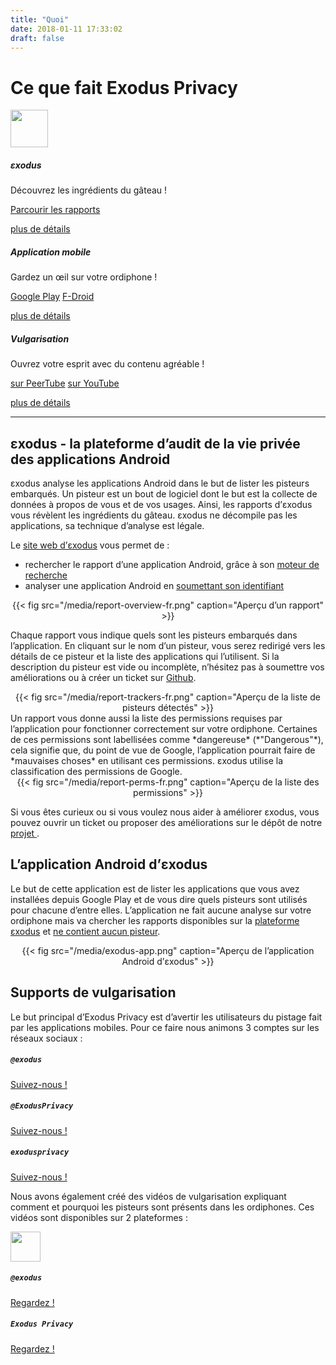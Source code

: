 ```yaml
---
title: "Quoi"
date: 2018-01-11 17:33:02
draft: false
---
```

# Ce que fait Exodus Privacy

<div class="row">
<div class="col-md-4 text-center">
  <img src="/media/logo.png" width="60px" class="mt-3 ml-auto mr-auto"/>
  <div class="card-body">
    <h5 class="card-title">εxodus</h5>
    <p class="card-text">Découvrez les ingrédients du gâteau !</p>
    <a href="https://reports.exodus-privacy.eu.org/" class="btn btn-primary">Parcourir les rapports</a>
    <p class="mt-3"><a href="#exodus">plus de détails</a></p>
  </div>
</div>
<div class="col-md-4 text-center">
  <i class="fab fa-4x fa-android mt-2 ml-auto mr-auto text-primary"></i>
  <div class="card-body">
    <h5 class="card-title">Application mobile</h5>
    <p class="card-text">Gardez un œil sur votre ordiphone !</p>
    <a href="https://play.google.com/store/apps/details?id=org.eu.exodus_privacy.exodusprivacy" class="btn btn-primary">Google Play</a>
    <a href="https://f-droid.org/en/packages/org.eu.exodus_privacy.exodusprivacy/" class="btn btn-primary">F-Droid</a>
    <p class="mt-3"><a href="#android-app">plus de détails</a></p>
  </div>
</div>
<div class="col-md-4 text-center">
  <i class="fa fa-4x fa-umbrella-beach mt-2 ml-auto mr-auto text-primary"></i>
  <div class="card-body">
    <h5 class="card-title">Vulgarisation</h5>
    <p class="card-text">Ouvrez votre esprit avec du contenu agréable !</p>
    <a href="https://video.exodus-privacy.eu.org/video-channels/2ab4458d-0b3c-485a-aeaf-792cd0842bc8/videos" class="btn btn-primary">sur PeerTube</a>
    <a href="https://www.youtube.com/channel/UC2bloZZpnRal5tMVuHk0EFQ" class="btn btn-primary">sur YouTube</a>
    <p class="mt-3"><a href="#videos">plus de détails</a></p>
  </div>
</div>
</div>

<hr>

<a name="exodus"></a>
## εxodus - la plateforme d’audit de la vie privée des applications Android
εxodus analyse les applications Android dans le but de lister les pisteurs embarqués. Un pisteur est un bout de logiciel dont le but est la collecte de données à propos de vous et de vos usages. Ainsi, les rapports d’εxodus vous révèlent les ingrédients du gâteau. εxodus ne décompile pas les applications, sa technique d’analyse est légale.

Le [site web d’εxodus](http://reports.exodus-privacy.eu.org/) vous permet de :

* rechercher le rapport d’une application Android, grâce à son [moteur de recherche](https://reports.exodus-privacy.eu.org/)
* analyser une application Android en [soumettant son identifiant](https://reports.exodus-privacy.eu.org/analysis/submit/)

<center>
{{< fig src="/media/report-overview-fr.png" caption="Aperçu d’un rapport" >}}
</center>

Chaque rapport vous indique quels sont les pisteurs embarqués dans l’application. En cliquant sur le nom d’un pisteur, vous serez redirigé vers les détails de ce pisteur et la liste des applications qui l’utilisent. Si la description du pisteur est vide ou incomplète, n’hésitez pas à soumettre vos améliorations ou à créer un ticket sur [Github](https://github.com/exodus-privacy/).

<center>
{{< fig src="/media/report-trackers-fr.png" caption="Aperçu de la liste de pisteurs détectés" >}}
</center>
Un rapport vous donne aussi la liste des permissions requises par l’application pour fonctionner correctement sur votre ordiphone. Certaines de ces permissions sont labellisées comme *dangereuse* (*"Dangerous"*), cela signifie que, du point de vue de Google, l’application pourrait faire de *mauvaises choses* en utilisant ces permissions. εxodus utilise la classification des permissions de Google.

<center>
{{< fig src="/media/report-perms-fr.png" caption="Aperçu de la liste des permissions" >}}
</center>

Si vous êtes curieux ou si vous voulez nous aider à améliorer εxodus, vous pouvez ouvrir un ticket ou proposer des améliorations sur le dépôt de notre <a href="https://github.com/exodus-privacy/">projet <i class="fab fa-github"></i></a>.

<a name="android-app"></a>
## L’application Android d’εxodus
Le but de cette application est de lister les applications que vous avez installées depuis Google Play et de vous dire quels pisteurs sont utilisés pour chacune d’entre elles. L’application ne fait aucune analyse sur votre ordiphone mais va chercher les rapports disponibles sur la [plateforme εxodus](https://reports.exodus-privacy.eu.org) et [ne contient aucun pisteur](https://reports.exodus-privacy.eu.org/reports/search/org.eu.exodus_privacy.exodusprivacy).
<center>
{{< fig src="/media/exodus-app.png" caption="Aperçu de l’application Android d’εxodus" >}}
</center>

<a name="videos"></a>
## Supports de vulgarisation
Le but principal d’Exodus Privacy est d’avertir les utilisateurs du pistage fait par les applications mobiles. Pour ce faire nous animons 3 comptes sur les réseaux sociaux :
<div class="row">
<div class="col-md-4 text-center">
  <i class="fab fa-3x fa-mastodon mt-2 ml-auto mr-auto text-primary"></i>
  <div class="card-body">
    <h5 class="card-title"><code>@exodus</code></h5>
    <a href="https://framapiaf.org/@exodus" class="btn btn-primary">Suivez-nous !</a>
  </div>
</div>
<div class="col-md-4 text-center">
  <i class="fab fa-3x fa-twitter mt-2 ml-auto mr-auto text-primary"></i>
  <div class="card-body">
    <h5 class="card-title"><code>@ExodusPrivacy</code></h5>
    <a href="https://twitter.com/ExodusPrivacy" class="btn btn-primary">Suivez-nous !</a>
  </div>
</div>
<div class="col-md-4 text-center">
  <i class="fab fa-3x fa-facebook-square mt-2 ml-auto mr-auto text-primary"></i>
  <div class="card-body">
    <h5 class="card-title"><code>exodusprivacy</code></h5>
    <a href="https://facebook.com/exodusprivacy" class="btn btn-primary">Suivez-nous !</a>
  </div>
</div>
</div>

Nous avons également créé des vidéos de vulgarisation expliquant comment et pourquoi les pisteurs sont présents dans les ordiphones. Ces vidéos sont disponibles sur 2 plateformes :
<div class="row justify-content-md-center">
    <div class="col-md-4 text-center">
        <img src="/media/peertube.svg" height="48px" class="mt-3 ml-auto mr-auto"/>
        <div class="card-body">
            <h5 class="card-title"><code>@exodus</code></h5>
            <a href="https://video.exodus-privacy.eu.org/video-channels/2ab4458d-0b3c-485a-aeaf-792cd0842bc8/videos" class="btn btn-primary">Regardez !</a>
        </div>
    </div>
    <div class="col-md-4 text-center">
        <i class="fab fa-3x fa-youtube-square mt-2 ml-auto mr-auto text-primary"></i>
        <div class="card-body">
            <h5 class="card-title"><code>Exodus Privacy</code></h5>
            <a href="https://www.youtube.com/channel/UC2bloZZpnRal5tMVuHk0EFQ" class="btn btn-primary">Regardez !</a>
        </div>
    </div>
</div>
